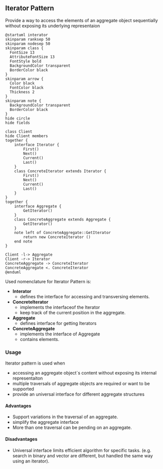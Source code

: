 ## Iterator Pattern

Provide a way to access the elements of an aggregate object sequentially without exposing its underlying representaion

```plantuml
@startuml interator
skinparam ranksep 50
skinparam nodesep 50
skinparam class {
  FontSize 13
  AttributeFontSize 13
  FontStyle bold
  BackgroundColor transparent
  BorderColor black
}
skinparam arrow {
  Color black
  FontColor black
  Thickness 2
}
skinparam note {
  BackgroundColor transparent
  BorderColor black
}
hide circle
hide fields

class Client
hide Client members
together {
    interface Iterator {
        First()
        Next()
        Current()
        Last()
    }
    class ConcreteIterator extends Iterator {
        First()
        Next()
        Current()
        Last()
    }
}
together {
    interface Aggregate {
        GetIterator()
    }
    class ConcreteAggregate extends Aggregate {
        GetIterator()
    }
    note left of ConcreteAggregate::GetIterator
        return new ConcreteIterator ()
    end note
}

Client -l-> Aggregate
Client -r-> Iterator
ConcreteAggregate -> ConcreteIterator
ConcreteAggregate <. ConcreteIterator
@enduml
```

Used nomenclature for Iterator Pattern is:

* **Interator**
  * defines the interface for accessing and transversing elements.
* **ConcreteIterator**
  * implements the interfaceof the Iterator
  * keep track of the current position in the aggregate.
* **Aggregate**
  * defines interface for getting Iterators
* **ConcreteAggregate**
  * implements the interface of Aggregate
  * contains elements.

### Usage

Iterator pattern is used when

* accessing an aggregate object`s content without exposing its internal representaiton
* multiple traversals of aggregate objects are required or want to be supported
* provide an universal interface for different aggregate structures

#### Advantages

* Support variations in the traversal of an aggregate.
* simplify the aggregate interface
* More than one traversal can be pending on an aggregate.

#### Disadvantages

* Universal interface limits efficient algorithm for specific tasks. (e.g. search in binary and vector are different, but handled the same way using an iterator).

